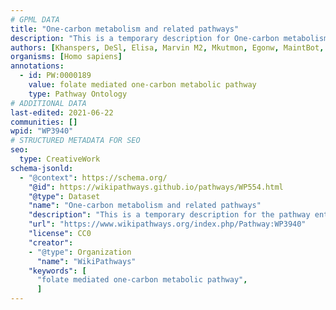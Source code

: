 ```yaml
---
# GPML DATA
title: "One-carbon metabolism and related pathways"
description: "This is a temporary description for One-carbon metabolism and related pathways"
authors: [Khanspers, DeSl, Elisa, Marvin M2, Mkutmon, Egonw, MaintBot, Eweitz, Finterly]
organisms: [Homo sapiens]
annotations:
  - id: PW:0000189
    value: folate mediated one-carbon metabolic pathway
    type: Pathway Ontology
# ADDITIONAL DATA
last-edited: 2021-06-22
communities: []
wpid: "WP3940"
# STRUCTURED METADATA FOR SEO
seo:
  type: CreativeWork
schema-jsonld:
  - "@context": https://schema.org/
    "@id": https://wikipathways.github.io/pathways/WP554.html
    "@type": Dataset
    "name": "One-carbon metabolism and related pathways"
    "description": "This is a temporary description for the pathway entitled: One-carbon metabolism and related pathways"
    "url": "https://www.wikipathways.org/index.php/Pathway:WP3940"
    "license": CC0
    "creator":
    - "@type": Organization
      "name": "WikiPathways"
    "keywords": [
      "folate mediated one-carbon metabolic pathway",
      ]
---
```

